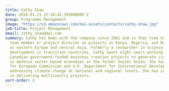 ```yaml
---
title: Cathy Shaw
date: 2016-01-21 22:18:43.395000000 Z
group: Programme Management
image: "https://s3.amazonaws.com/dai-assets/contacts/cathy-shaw.jpg"
job-title: Project Management
email: cathy_shaw@dai.com
summary: Cathy has been with the company since 2001 and in that time has worked as
  team member or project director on projects in Kenya, Nigeria, and Russia, as well
  as eastern Europe and central Asia. Formerly a researcher in science-based economic
  development in transition countries, Cathy spent eight years working with U.K. and
  Canadian government-funded business creation projects to generate civilian jobs
  in defence sector-based economies in the former Soviet Union. She has also worked
  for European Commission and U.K. Department for International Development projects
  addressing climate change at national and regional levels. She has significant experience
  in delivering multicountry projects.
sort-order: 3
---
```


